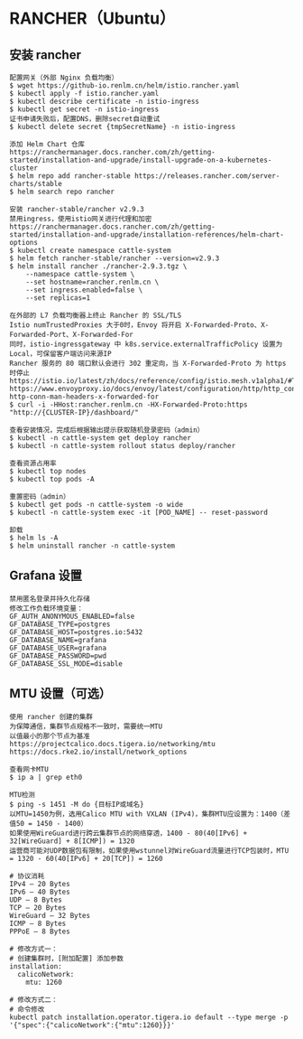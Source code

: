 # RANCHER（Ubuntu）

## 安装 rancher
	配置网关（外部 Nginx 负载均衡）
	$ wget https://github-io.renlm.cn/helm/istio.rancher.yaml
	$ kubectl apply -f istio.rancher.yaml
	$ kubectl describe certificate -n istio-ingress
	$ kubectl get secret -n istio-ingress
	证书申请失败后，配置DNS，删除secret自动重试
	$ kubectl delete secret {tmpSecretName} -n istio-ingress

	添加 Helm Chart 仓库
	https://ranchermanager.docs.rancher.com/zh/getting-started/installation-and-upgrade/install-upgrade-on-a-kubernetes-cluster
	$ helm repo add rancher-stable https://releases.rancher.com/server-charts/stable
	$ helm search repo rancher
	
	安装 rancher-stable/rancher v2.9.3
	禁用ingress，使用istio网关进行代理和加密
	https://ranchermanager.docs.rancher.com/zh/getting-started/installation-and-upgrade/installation-references/helm-chart-options
	$ kubectl create namespace cattle-system
	$ helm fetch rancher-stable/rancher --version=v2.9.3
	$ helm install rancher ./rancher-2.9.3.tgz \
        --namespace cattle-system \
        --set hostname=rancher.renlm.cn \
        --set ingress.enabled=false \
        --set replicas=1
	
	在外部的 L7 负载均衡器上终止 Rancher 的 SSL/TLS
	Istio numTrustedProxies 大于0时，Envoy 将开启 X-Forwarded-Proto、X-Forwarded-Port、X-Forwarded-For
	同时，istio-ingressgateway 中 k8s.service.externalTrafficPolicy 设置为 Local，可保留客户端访问来源IP
	Rancher 服务的 80 端口默认会进行 302 重定向，当 X-Forwarded-Proto 为 https 时停止
	https://istio.io/latest/zh/docs/reference/config/istio.mesh.v1alpha1/#Topology
	https://www.envoyproxy.io/docs/envoy/latest/configuration/http/http_conn_man/headers#config-http-conn-man-headers-x-forwarded-for
	$ curl -i -HHost:rancher.renlm.cn -HX-Forwarded-Proto:https "http://{CLUSTER-IP}/dashboard/"
	
	查看安装情况，完成后根据输出提示获取随机登录密码（admin）
	$ kubectl -n cattle-system get deploy rancher
	$ kubectl -n cattle-system rollout status deploy/rancher
	
	查看资源占用率
	$ kubectl top nodes
	$ kubectl top pods -A
	
	重置密码（admin）
	$ kubectl get pods -n cattle-system -o wide
	$ kubectl -n cattle-system exec -it [POD_NAME] -- reset-password
	
	卸载
	$ helm ls -A
	$ helm uninstall rancher -n cattle-system

## Grafana 设置

```
禁用匿名登录并持久化存储
修改工作负载环境变量：
GF_AUTH_ANONYMOUS_ENABLED=false
GF_DATABASE_TYPE=postgres
GF_DATABASE_HOST=postgres.io:5432
GF_DATABASE_NAME=grafana
GF_DATABASE_USER=grafana
GF_DATABASE_PASSWORD=pwd
GF_DATABASE_SSL_MODE=disable
```

## MTU 设置（可选）
	使用 rancher 创建的集群
	为保障通信，集群节点规格不一致时，需要统一MTU
	以值最小的那个节点为基准
	https://projectcalico.docs.tigera.io/networking/mtu
	https://docs.rke2.io/install/network_options

	查看网卡MTU
	$ ip a | grep eth0
	
	MTU检测
	$ ping -s 1451 -M do {目标IP或域名}
	以MTU=1450为例，选用Calico MTU with VXLAN (IPv4)，集群MTU应设置为：1400（差值50 = 1450 - 1400）
	如果使用WireGuard进行跨云集群节点的网络穿透，1400 - 80(40[IPv6] + 32[WireGuard] + 8[ICMP]) = 1320
	运营商可能对UDP数据包有限制，如果使用wstunnel对WireGuard流量进行TCP包装时，MTU = 1320 - 60(40[IPv6] + 20[TCP]) = 1260
	
```
# 协议消耗
IPv4 – 20 Bytes
IPv6 – 40 Bytes
UDP – 8 Bytes
TCP – 20 Bytes
WireGuard – 32 Bytes
ICMP – 8 Bytes
PPPoE – 8 Bytes
```

```
# 修改方式一：
# 创建集群时，[附加配置] 添加参数
installation:
  calicoNetwork:
    mtu: 1260
```
	
```
# 修改方式二：
# 命令修改
kubectl patch installation.operator.tigera.io default --type merge -p '{"spec":{"calicoNetwork":{"mtu":1260}}}'
```
